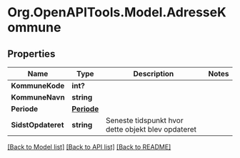 # Org.OpenAPITools.Model.AdresseKommune

## Properties

Name | Type | Description | Notes
------------ | ------------- | ------------- | -------------
**KommuneKode** | **int?** |  | 
**KommuneNavn** | **string** |  | 
**Periode** | [**Periode**](Periode.md) |  | 
**SidstOpdateret** | **string** | Seneste tidspunkt hvor dette objekt blev opdateret  | 

[[Back to Model list]](../README.md#documentation-for-models) [[Back to API list]](../README.md#documentation-for-api-endpoints) [[Back to README]](../README.md)

